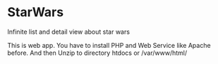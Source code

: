 # StarWars
Infinite list and detail view about star wars

This is web app. You have to install PHP and Web Service like Apache before.
And then Unzip to directory htdocs or /var/www/html/
